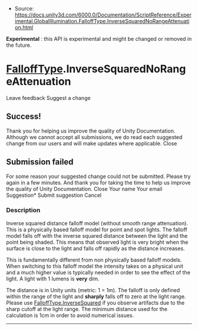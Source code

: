 * Source: https://docs.unity3d.com/6000.0/Documentation/ScriptReference/Experimental.GlobalIllumination.FalloffType.InverseSquaredNoRangeAttenuation.html

**Experimental** : this API is experimental and might be changed or removed in the future.
#  [FalloffType](https://docs.unity3d.com/6000.0/Documentation/ScriptReference/Experimental.GlobalIllumination.FalloffType.html).InverseSquaredNoRangeAttenuation
Leave feedback
Suggest a change
## Success!
Thank you for helping us improve the quality of Unity Documentation. Although we cannot accept all submissions, we do read each suggested change from our users and will make updates where applicable.
Close
## Submission failed
For some reason your suggested change could not be submitted. Please <a>try again</a> in a few minutes. And thank you for taking the time to help us improve the quality of Unity Documentation.
Close
Your name Your email Suggestion* Submit suggestion
Cancel
### Description
Inverse squared distance falloff model (without smooth range attenuation).
This is a physically based falloff model for point and spot lights. The falloff model falls off with the inverse squared distance between the light and the point being shaded. This means that observed light is very bright when the surface is close to the light and falls off rapidly as the distance increases.  
  
This is fundamentally different from non physically based falloff models. When switching to this falloff model the intensity takes on a physical unit and a much higher value is typically needed in order to see the effect of the light. A light with 1 lumens is **very** dim.  
  
The distance is in Unity units (metric: 1 = 1m). The falloff is only defined within the range of the light and **sharply** falls off to zero at the light range. Please use [FalloffType.InverseSquared](https://docs.unity3d.com/6000.0/Documentation/ScriptReference/Experimental.GlobalIllumination.FalloffType.InverseSquared.html) if you observe artifacts due to the sharp cutoff at the light range. The minimum distance used for the calculation is 1cm in order to avoid numerical issues.
* * *
